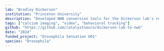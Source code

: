 ```yaml
---
lab: "Bradley Dickerson"
institution: "Princeton University"
description: "Developed NWB conversion tools for the Dickerson lab's research on Drosophila sensory processing. The pipeline standardizes two-photon imaging data from ThorLabs microscopes, neck muscle imaging, and high-speed video recordings. These tools integrate synchronization data from ThorSync to align neural and behavioral measurements, facilitating comprehensive analysis of sensory-motor transformations."
tags: ["calcium imaging", "video", "behavioral tracking"]
github: "https://github.com/catalystneuro/dickerson-lab-to-nwb"
date: "2024"
funded_project: "Drosophila Sensation U01"
species: "Drosophila"
---
```

